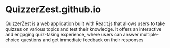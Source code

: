 # QuizzerZest.github.io
QuizzerZest is a web application built with React.js that allows users to take quizzes on various topics and test their knowledge. It offers an interactive and engaging quiz-taking experience, where users can answer multiple-choice questions and get immediate feedback on their responses
